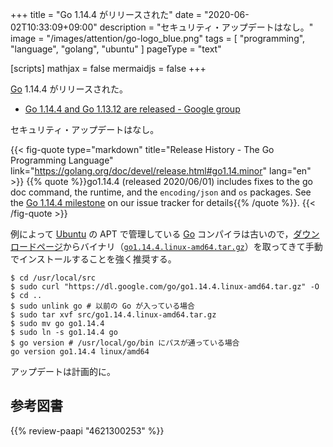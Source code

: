 +++
title = "Go 1.14.4 がリリースされた"
date =  "2020-06-02T10:33:09+09:00"
description = "セキュリティ・アップデートはなし。"
image = "/images/attention/go-logo_blue.png"
tags  = [ "programming", "language", "golang", "ubuntu" ]
pageType = "text"

[scripts]
  mathjax = false
  mermaidjs = false
+++

[Go] 1.14.4 がリリースされた。

- [Go 1.14.4 and Go 1.13.12 are released - Google group](https://groups.google.com/forum/#!topic/golang-announce/R0Ops9_eylQ)

セキュリティ・アップデートはなし。

{{< fig-quote type="markdown" title="Release History - The Go Programming Language" link="https://golang.org/doc/devel/release.html#go1.14.minor" lang="en" >}}
{{% quote %}}go1.14.4 (released 2020/06/01) includes fixes to the go doc command, the runtime, and the `encoding/json` and `os` packages. See the [Go 1.14.4 milestone](https://github.com/golang/go/issues?q=milestone%3AGo1.14.4+label%3ACherryPickApproved) on our issue tracker for details{{% /quote %}}.
{{< /fig-quote >}}

例によって [Ubuntu] の APT で管理している [Go] コンパイラは古いので，[ダウンロードページ](https://golang.org/dl/ "Downloads - The Go Programming Language")からバイナリ（[`go1.14.4.linux-amd64.tar.gz`](https://dl.google.com/go/go1.14.4.linux-amd64.tar.gz)）を取ってきて手動でインストールすることを強く推奨する。

```text
$ cd /usr/local/src
$ sudo curl "https://dl.google.com/go/go1.14.4.linux-amd64.tar.gz" -O
$ cd ..
$ sudo unlink go # 以前の Go が入っている場合
$ sudo tar xvf src/go1.14.4.linux-amd64.tar.gz
$ sudo mv go go1.14.4
$ sudo ln -s go1.14.4 go
$ go version # /usr/local/go/bin にパスが通っている場合
go version go1.14.4 linux/amd64
```

アップデートは計画的に。

[Go]: https://golang.org/ "The Go Programming Language"
[Go 言語]: https://golang.org/ "The Go Programming Language"
[Ubuntu]: https://www.ubuntu.com/ "The leading operating system for PCs, IoT devices, servers and the cloud | Ubuntu"

## 参考図書

{{% review-paapi "4621300253" %}} <!-- プログラミング言語Go -->
